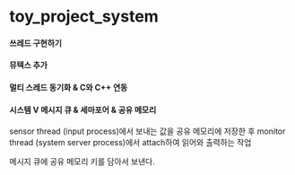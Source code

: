 # toy_project_system

#### 쓰레드 구현하기

#### 뮤텍스 추가

#### 멀티 스레드 동기화 & C와 C++ 연동

#### 시스템 V 메시지 큐 & 세마포어 & 공유 메모리

sensor thread (input process)에서 보내는 값을 공유 메모리에 저장한 후 monitor thread (system server process)에서 attach하여 읽어와 출력하는 작업

메시지 큐에 공유 메모리 키를 담아서 보낸다.

